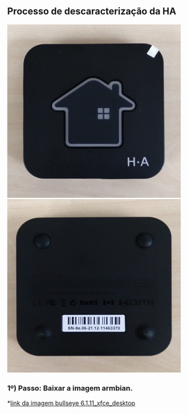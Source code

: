 ## Processo de descaracterização da HA
<img src="https://github.com/renanBatalha/tv_box_imagens/blob/main/amlogic_ha_frontal.jpeg" height= 400 width=400> <img src = "https://github.com/renanBatalha/tv_box_imagens/blob/main/amlogic_ha_traseira.jpeg" height= 400 width=400>

### 1º) Passo: Baixar a imagem armbian.
      
  
*<a href="https://armbian.hosthatch.com/archive/aml-s9xx-box/archive/Armbian_23.02.2_Aml-s9xx-box_bullseye_current_6.1.11_xfce_desktop.img.xz">link da imagem bullseye 6.1.11_xfce_desktop<a>
